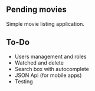 ## Pending movies

Simple movie listing application.

## To-Do

* Users management and roles
* Watched and delete
* Search box with autocomplete
* JSON Api (for mobile apps)
* Testing